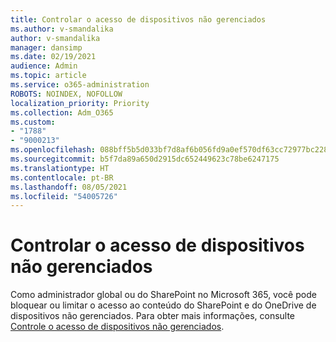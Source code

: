```yaml
---
title: Controlar o acesso de dispositivos não gerenciados
ms.author: v-smandalika
author: v-smandalika
manager: dansimp
ms.date: 02/19/2021
audience: Admin
ms.topic: article
ms.service: o365-administration
ROBOTS: NOINDEX, NOFOLLOW
localization_priority: Priority
ms.collection: Adm_O365
ms.custom:
- "1788"
- "9000213"
ms.openlocfilehash: 088bff5b5d033bf7d8af6b056fd9a0ef570df63cc72977bc228f8256fbeb4e43
ms.sourcegitcommit: b5f7da89a650d2915dc652449623c78be6247175
ms.translationtype: HT
ms.contentlocale: pt-BR
ms.lasthandoff: 08/05/2021
ms.locfileid: "54005726"
---
```

# <a name="control-the-access-from-unmanaged-devices"></a>Controlar o acesso de dispositivos não gerenciados

Como administrador global ou do SharePoint no Microsoft 365, você pode bloquear ou limitar o acesso ao conteúdo do SharePoint e do OneDrive de dispositivos não gerenciados. Para obter mais informações, consulte [Controle o acesso de dispositivos não gerenciados](https://docs.microsoft.com/sharepoint/control-access-from-unmanaged-devices).